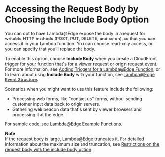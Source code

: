 # Accessing the Request Body by Choosing the Include Body Option<a name="lambda-include-body-access"></a>

You can opt to have Lambda@Edge expose the body in a request for writable HTTP methods \(POST, PUT, DELETE, and so on\), so that you can access it in your Lambda function\. You can choose read\-only access, or you can specify that you’ll replace the body\.

To enable this option, choose **Include Body** when you create a CloudFront trigger for your function that's for a viewer request or origin request event\. For more information, see [Adding Triggers for a Lambda@Edge Function](lambda-edge-add-triggers.md), or to learn about using **Include Body** with your function, see [Lambda@Edge Event Structure](lambda-event-structure.md)\.

Scenarios when you might want to use this feature include the following:
+ Processing web forms, like "contact us" forms, without sending customer input data back to origin servers\.
+ Gathering web beacon data that's sent by viewer browsers and processing it at the edge\.

For sample code, see [Lambda@Edge Example Functions](lambda-examples.md)\.

**Note**  
If the request body is large, Lambda@Edge truncates it\. For detailed information about the maximum size and truncation, see [Restrictions on the request body with the include body option](edge-functions-restrictions.md#lambda-at-edge-restrictions-request-body)\.